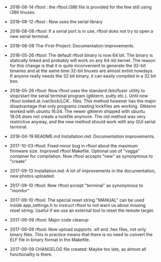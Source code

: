 - 2018-08-14 rftool : the rftool.i386 file is provided for the few still using i386 linuxes.

- 2018-08-12 rftool : Now uses the serial library

- 2018-08-08 rftool: If a serial port is in use, rftool does not try to open a new serial terminal.

- 2018-08-08 The-First-Project: Documentation improvements.

- 2018-05-26 rftool: The default rftool binary is now 64 bit. The binary is statically linked and probably will work on any 64-bit kernel. The reason for this change is that it is quite inconvenient to generate the 32-bit binaries and at the same time 32-bit linuxes are almost extint nowdays. If anyone really needs the 32 bit binary, it can easily compiled in a 32 bit box.

- 2018-05-26 rftool: Now rftool uses the standard /bin/fuser utility to stop/start the serial terminal program (gtkterm, putty etc.). Until now rftool looked at /var/lock/LCK.. files. This method however has the major disadvantage that only programs creating lockfiles are working. Gtkterm worked with ubuntu 16.04. The newer gtkterm shipped with ubuntu 18.04 does not create a lockfile anymore. The old method was very restrictive anyway, and the new method should work with any GUI serial terminal.

- 2018-04-19 README.md Installation.md: Documentation improvements.

- 2017-10-03 rftool: Fixed minor bug in rftool about the maximum firmware size. Improved rftool Makefile. Optional use of "vagga" container for compilation. Now rftool accepts "new" as synonymous to "create"

- 2017-09-13 Installation.md: A lot of improvements in the documentation, new photos uploaded.

- 2017-09-10 rftool: Now rftool accept "terminal" as synonymous to "monitor"

- 2017-09-10 rftool: The special reset string "MANUAL" can be used inside app_settings.h to instruct rftool to not warn us about missing reset string. Useful if we use an external tool to reset the remote target.

- 2017-09-09 rftool: Major code cleanup

- 2017-09-09 rftool: Now upload supports .elf and .hex files, not only binary files. This in practice means that there is no need to convert the ELF file in binary format in the Makefile.

- 2017-09-09 CHANGELOG file created: Maybe too late, as almost all functionality is there.
